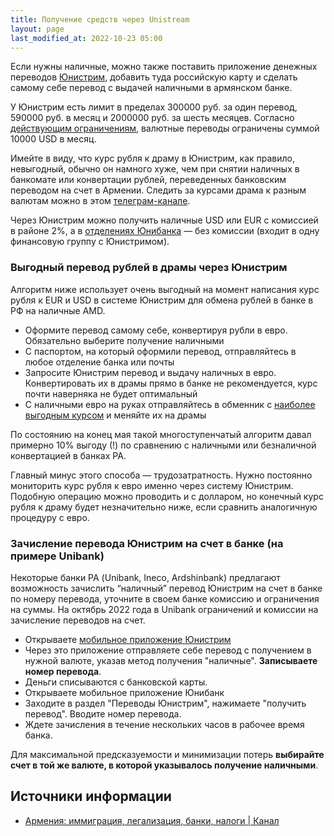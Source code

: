 ```yaml
---
title: Получение средств через Unistream
layout: page
last_modified_at: 2022-10-23 05:00
---
```


Если нужны наличные, можно также поставить приложение денежных переводов [Юнистрим](https://unistream.ru/transfers/corridors/armenia/), 
добавить туда российскую карту и сделать самому себе перевод с выдачей наличными в армянском банке.

У Юнистрим есть лимит в пределах 300000 руб. за один перевод, 590000 руб. в месяц и 2000000 руб. за шесть месяцев. Согласно [действующим ограничениям](../laws/restrictions.md), валютные переводы ограничены суммой 10000 USD в месяц.

Имейте в виду, что курс рубля к драму в Юнистрим, как правило, невыгодный, обычно он намного хуже, чем при снятии
наличных в банкомате или конвертации рублей, переведенных банковским переводом на счет в Армении. Следить за курсами драма к разным валютам можно в этом [телеграм-канале](https://t.me/armeniaCurrency).

Через Юнистрим можно получить наличные USD или EUR с комиссией в районе 2%, а в [отделениях Юнибанка](https://www.unibank.am/ru/branch/) — без комиссии (входит в одну финансовую группу с Юнистримом).

### Выгодный перевод рублей в драмы через Юнистрим

Алгоритм ниже использует очень выгодный на момент написания курс рубля к EUR и USD в системе Юнистрим для обмена рублей в банке в РФ на наличные AMD.

- Оформите перевод самому себе, конвертируя рубли в евро. Обязательно выберите получение наличными
- С паспортом, на который оформили перевод, отправляйтесь в любое отделение банка или почты
- Запросите Юнистрим перевод и выдачу наличных в евро. Конвертировать их в драмы прямо в банке не рекомендуется, курс почти наверняка не будет оптимальный
- С наличными евро на руках отправляйтесь в обменник с [наиболее выгодным курсом](https://t.me/armeniaCurrency) и меняйте их на драмы

По состоянию на конец мая такой многоступенчатый алгоритм давал примерно 10% выгоду (!) по сравнению с наличными или безналичной конвертацией в банках РА.

Главный минус этого способа — трудозатратность. Нужно постоянно мониторить курс рубля к евро именно через систему Юнистрим. Подобную операцию можно проводить и с долларом, но конечный курс рубля к драму будет незначительно ниже, если сравнить аналогичную процедуру с евро.

### Зачисление перевода Юнистрим на счет в банке (на примере Unibank)

Некоторые банки РА (Unibank, Ineco, Ardshinbank) предлагают возможность зачислить “наличный” перевод Юнистрим на счет в банке по номеру перевода, уточните в своем банке комиссию и ограничения на суммы. На октябрь 2022 года в Unibank ограничений и комиссии на зачисление переводов на счет.

- Открываете [мобильное приложение Юнистрим](https://play.google.com/store/apps/details?id=com.ltech.unistream)
- Через это приложение отправляете себе перевод с получением в нужной валюте, указав метод получения "наличные". **Записываете номер перевода**.
- Деньги списываются с банковской карты.
- Открываете мобильное приложение Юнибанк
- Заходите в раздел "Переводы Юнистрим", нажимаете "получить перевод". Вводите номер перевода.
- Ждете зачисления в течение нескольких часов в рабочее время банка.

Для максимальной предсказуемости и минимизации потерь **выбирайте счет в той же валюте, в которой указывалось получение наличными**.

## Источники информации

- [Армения: иммиграция, легализация, банки, налоги \| Канал](https://t.me/am_banking_and_residency)
